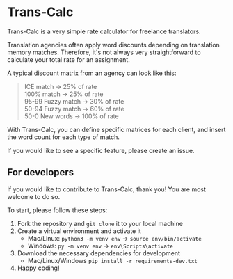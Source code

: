 # Trans-Calc

Trans-Calc is a very simple rate calculator for freelance translators.

Translation agencies often apply word discounts depending on translation memory matches. Therefore, it's not always very straightforward to calculate your total rate for an assignment.

A typical discount matrix from an agency can look like this:

> ICE match -> 25% of rate  
> 100% match -> 25% of rate  
> 95-99 Fuzzy match -> 30% of rate  
> 50-94 Fuzzy match -> 60% of rate  
> 50-0 New words -> 100% of rate

With Trans-Calc, you can define specific matrices for each client, and insert the word count for each type of match.

If you would like to see a specific feature, please create an issue.

## For developers

If you would like to contribute to Trans-Calc, thank you! You are most welcome to do so.

To start, please follow these steps:

1. Fork the repository and `git clone` it to your local machine
2. Create a virtual environment and activate it
   - Mac/Linux: `python3 -m venv env` -> `source env/bin/activate`
   - Windows: `py -m venv env` -> `env\Scripts\activate`
3. Download the necessary dependencies for development
   - Mac/Linux/Windows `pip install -r requirements-dev.txt`
4. Happy coding!

